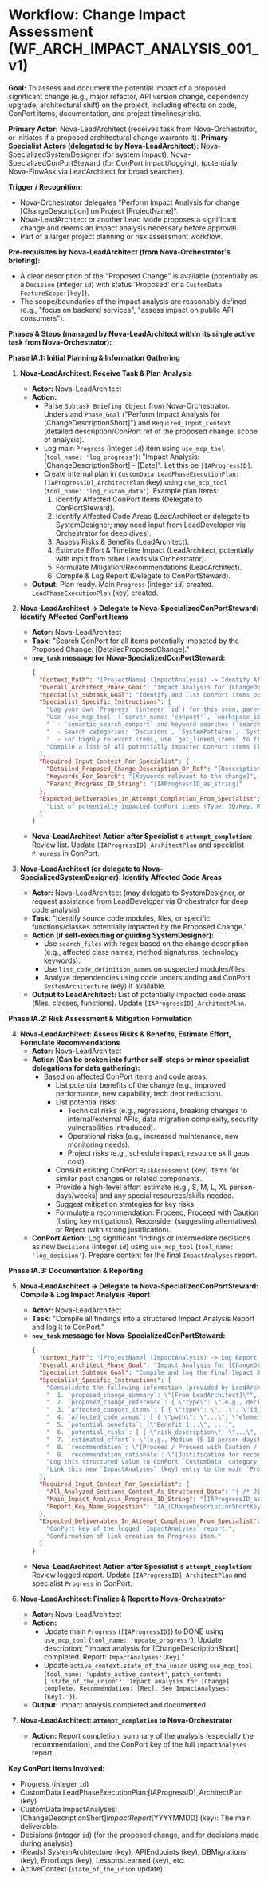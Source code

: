 # Workflow: Change Impact Assessment (WF_ARCH_IMPACT_ANALYSIS_001_v1)

**Goal:** To assess and document the potential impact of a proposed significant change (e.g., major refactor, API version change, dependency upgrade, architectural shift) on the project, including effects on code, ConPort items, documentation, and project timelines/risks.

**Primary Actor:** Nova-LeadArchitect (receives task from Nova-Orchestrator, or initiates if a proposed architectural change warrants it).
**Primary Specialist Actors (delegated to by Nova-LeadArchitect):** Nova-SpecializedSystemDesigner (for system impact), Nova-SpecializedConPortSteward (for ConPort impact/logging), (potentially Nova-FlowAsk via LeadArchitect for broad searches).

**Trigger / Recognition:**
- Nova-Orchestrator delegates "Perform Impact Analysis for change [ChangeDescription] on Project [ProjectName]".
- Nova-LeadArchitect or another Lead Mode proposes a significant change and deems an impact analysis necessary before approval.
- Part of a larger project planning or risk assessment workflow.

**Pre-requisites by Nova-LeadArchitect (from Nova-Orchestrator's briefing):**
- A clear description of the "Proposed Change" is available (potentially as a `Decision` (integer `id`) with status 'Proposed' or a `CustomData FeatureScope:[key]`).
- The scope/boundaries of the impact analysis are reasonably defined (e.g., "focus on backend services", "assess impact on public API consumers").

**Phases & Steps (managed by Nova-LeadArchitect within its single active task from Nova-Orchestrator):**

**Phase IA.1: Initial Planning & Information Gathering**

1.  **Nova-LeadArchitect: Receive Task & Plan Analysis**
    *   **Actor:** Nova-LeadArchitect
    *   **Action:**
        *   Parse `Subtask Briefing Object` from Nova-Orchestrator. Understand `Phase_Goal` ("Perform Impact Analysis for [ChangeDescriptionShort]") and `Required_Input_Context` (detailed description/ConPort ref of the proposed change, scope of analysis).
        *   Log main `Progress` (integer `id`) item using `use_mcp_tool` (`tool_name: 'log_progress'`): "Impact Analysis: [ChangeDescriptionShort] - [Date]". Let this be `[IAProgressID]`.
        *   Create internal plan in `CustomData LeadPhaseExecutionPlan:[IAProgressID]_ArchitectPlan` (key) using `use_mcp_tool` (`tool_name: 'log_custom_data'`). Example plan items:
            1.  Identify Affected ConPort Items (Delegate to ConPortSteward).
            2.  Identify Affected Code Areas (LeadArchitect or delegate to SystemDesigner; may need input from LeadDeveloper via Orchestrator for deep dives).
            3.  Assess Risks & Benefits (LeadArchitect).
            4.  Estimate Effort & Timeline Impact (LeadArchitect, potentially with input from other Leads via Orchestrator).
            5.  Formulate Mitigation/Recommendations (LeadArchitect).
            6.  Compile & Log Report (Delegate to ConPortSteward).
    *   **Output:** Plan ready. Main `Progress` (integer `id`) created. `LeadPhaseExecutionPlan` (key) created.

2.  **Nova-LeadArchitect -> Delegate to Nova-SpecializedConPortSteward: Identify Affected ConPort Items**
    *   **Actor:** Nova-LeadArchitect
    *   **Task:** "Search ConPort for all items potentially impacted by the Proposed Change: [DetailedProposedChange]."
    *   **`new_task` message for Nova-SpecializedConPortSteward:**
        ```json
        {
          "Context_Path": "[ProjectName] (ImpactAnalysis) -> Identify Affected ConPort Items (ConPortSteward)",
          "Overall_Architect_Phase_Goal": "Impact Analysis for [ChangeDescriptionShort].",
          "Specialist_Subtask_Goal": "Identify and list ConPort items potentially affected by: [DetailedProposedChange].",
          "Specialist_Specific_Instructions": [
            "Log your own `Progress` (integer `id`) for this scan, parented to `[IAProgressID]`.",
            "Use `use_mcp_tool` (`server_name: 'conport'`, `workspace_id: 'ACTUAL_WORKSPACE_ID'`) with appropriate ConPort tools:",
            "  - `semantic_search_conport` and keyword searches (`search_decisions_fts`, `search_custom_data_value_fts`, etc.) with terms related to the change (e.g., [keywords from change description]).",
            "  - Search categories: `Decisions`, `SystemPatterns`, `SystemArchitecture`, `APIEndpoints`, `DBMigrations`, `ConfigSettings`, `CodeSnippets`, `DefinedWorkflows`, `ProjectConfig`, `NovaSystemConfig`, `ErrorLogs`, `LessonsLearned`, `TechDebtCandidates`, `FeatureScope`, `AcceptanceCriteria`.",
            "  - For highly relevant items, use `get_linked_items` to find direct dependencies (provide correct `item_type` and `item_id` - integer `id` as string or `category:key` string).",
            "Compile a list of all potentially impacted ConPort items (Type, ID/Key, Brief reason for impact)."
          ],
          "Required_Input_Context_For_Specialist": {
            "Detailed_Proposed_Change_Description_Or_Ref": "[Description or ConPort Key/ID of the change proposal]",
            "Keywords_For_Search": "[Keywords relevant to the change]",
            "Parent_Progress_ID_String": "[IAProgressID_as_string]"
          },
          "Expected_Deliverables_In_Attempt_Completion_From_Specialist": [
            "List of potentially impacted ConPort items (Type, ID/Key, Reason)."
          ]
        }
        ```
    *   **Nova-LeadArchitect Action after Specialist's `attempt_completion`:** Review list. Update `[IAProgressID]_ArchitectPlan` and specialist `Progress` in ConPort.

3.  **Nova-LeadArchitect (or delegate to Nova-SpecializedSystemDesigner): Identify Affected Code Areas**
    *   **Actor:** Nova-LeadArchitect (may delegate to SystemDesigner, or request assistance from LeadDeveloper via Orchestrator for deep code analysis)
    *   **Task:** "Identify source code modules, files, or specific functions/classes potentially impacted by the Proposed Change."
    *   **Action (if self-executing or guiding SystemDesigner):**
        *   Use `search_files` with regex based on the change description (e.g., affected class names, method signatures, technology keywords).
        *   Use `list_code_definition_names` on suspected modules/files.
        *   Analyze dependencies using code understanding and ConPort `SystemArchitecture` (key) if available.
    *   **Output to LeadArchitect:** List of potentially impacted code areas (files, classes, functions). Update `[IAProgressID]_ArchitectPlan`.

**Phase IA.2: Risk Assessment & Mitigation Formulation**

4.  **Nova-LeadArchitect: Assess Risks & Benefits, Estimate Effort, Formulate Recommendations**
    *   **Actor:** Nova-LeadArchitect
    *   **Action (Can be broken into further self-steps or minor specialist delegations for data gathering):**
        *   Based on affected ConPort items and code areas:
            *   List potential benefits of the change (e.g., improved performance, new capability, tech debt reduction).
            *   List potential risks:
                *   Technical risks (e.g., regressions, breaking changes to internal/external APIs, data migration complexity, security vulnerabilities introduced).
                *   Operational risks (e.g., increased maintenance, new monitoring needs).
                *   Project risks (e.g., schedule impact, resource skill gaps, cost).
            *   Consult existing ConPort `RiskAssessment` (key) items for similar past changes or related components.
            *   Provide a high-level effort estimate (e.g., S, M, L, XL person-days/weeks) and any special resources/skills needed.
            *   Suggest mitigation strategies for key risks.
            *   Formulate a recommendation: Proceed, Proceed with Caution (listing key mitigations), Reconsider (suggesting alternatives), or Reject (with strong justification).
    *   **ConPort Action:** Log significant findings or intermediate decisions as new `Decisions` (integer `id`) using `use_mcp_tool` (`tool_name: 'log_decision'`). Prepare content for the final `ImpactAnalyses` report.

**Phase IA.3: Documentation & Reporting**

5.  **Nova-LeadArchitect -> Delegate to Nova-SpecializedConPortSteward: Compile & Log Impact Analysis Report**
    *   **Actor:** Nova-LeadArchitect
    *   **Task:** "Compile all findings into a structured Impact Analysis Report and log it to ConPort."
    *   **`new_task` message for Nova-SpecializedConPortSteward:**
        ```json
        {
          "Context_Path": "[ProjectName] (ImpactAnalysis) -> Log Report (ConPortSteward)",
          "Overall_Architect_Phase_Goal": "Impact Analysis for [ChangeDescriptionShort].",
          "Specialist_Subtask_Goal": "Compile and log the final Impact Analysis Report.",
          "Specialist_Specific_Instructions": [
            "Consolidate the following information (provided by LeadArchitect) into a structured JSON object for the 'value' field of the ConPort entry:",
            "  1. `proposed_change_summary`: \"[From LeadArchitect]\"",
            "  2. `proposed_change_reference`: { \"type\": \"[e.g., decision/feature_scope]\", \"id_or_key\": \"[ID or Key of change proposal]\" }",
            "  3. `affected_conport_items`: [ { \"type\": \"...\", \"id_or_key\": \"...\", \"impact_description\": \"...\" }, ... ]",
            "  4. `affected_code_areas`: [ { \"path\": \"...\", \"element_type\": \"module/class/function\", \"impact_description\": \"...\" }, ... ]",
            "  5. `potential_benefits`: [\"Benefit 1...\", ...]",
            "  6. `potential_risks`: [ { \"risk_description\": \"...\", \"likelihood\": \"High/Medium/Low\", \"impact_severity\": \"Critical/High/Medium/Low\", \"mitigation_suggestion\": \"...\" }, ... ]",
            "  7. `estimated_effort`: \"[e.g., Medium (5-10 person-days)]\"",
            "  8. `recommendation`: \"[Proceed / Proceed with Caution / Reconsider / Reject]\"",
            "  9. `recommendation_rationale`: \"[Justification for recommendation]\"",
            "Log this structured value to ConPort `CustomData` category `ImpactAnalyses`, key: `IA_[ChangeDescriptionShortKeyable]_[YYYYMMDD]` using `use_mcp_tool` (`tool_name: 'log_custom_data'`).",
            "Link this new `ImpactAnalyses` (key) entry to the main `Progress` (integer `id`) item for this Impact Analysis phase (`[IAProgressID]`) using `use_mcp_tool` (`tool_name: 'link_conport_items'`, `relationship_type: 'documents_progress'`)."
          ],
          "Required_Input_Context_For_Specialist": {
            "All_Analyzed_Sections_Content_As_Structured_Data": "{ /* JSON object from LeadArchitect matching the value structure above */ }",
            "Main_Impact_Analysis_Progress_ID_String": "[IAProgressID_as_string]",
            "Report_Key_Name_Suggestion": "IA_[ChangeDescriptionShortKeyable]_[YYYYMMDD]"
          },
          "Expected_Deliverables_In_Attempt_Completion_From_Specialist": [
            "ConPort key of the logged `ImpactAnalyses` report.",
            "Confirmation of link creation to Progress item."
          ]
        }
        ```
    *   **Nova-LeadArchitect Action after Specialist's `attempt_completion`:** Review logged report. Update `[IAProgressID]_ArchitectPlan` and specialist `Progress` in ConPort.

6.  **Nova-LeadArchitect: Finalize & Report to Nova-Orchestrator**
    *   **Actor:** Nova-LeadArchitect
    *   **Action:**
        *   Update main `Progress` (`[IAProgressID]`) to DONE using `use_mcp_tool` (`tool_name: 'update_progress'`). Update description: "Impact analysis for [ChangeDescriptionShort] completed. Report: `ImpactAnalyses:[Key]`."
        *   Update `active_context.state_of_the_union` using `use_mcp_tool` (`tool_name: 'update_active_context'`, `patch_content: {'state_of_the_union': 'Impact analysis for [Change] complete. Recommendation: [Rec]. See ImpactAnalyses:[Key].'}`).
    *   **Output:** Impact analysis completed and documented.

7.  **Nova-LeadArchitect: `attempt_completion` to Nova-Orchestrator**
    *   **Action:** Report completion, summary of the analysis (especially the recommendation), and the ConPort key of the full `ImpactAnalyses` report.

**Key ConPort Items Involved:**
- Progress (integer `id`)
- CustomData LeadPhaseExecutionPlan:[IAProgressID]_ArchitectPlan (key)
- CustomData ImpactAnalyses:[ChangeDescriptionShort]_ImpactReport_[YYYYMMDD] (key): The main deliverable.
- Decisions (integer `id`) (for the proposed change, and for decisions made during analysis)
- (Reads) SystemArchitecture (key), APIEndpoints (key), DBMigrations (key), ErrorLogs (key), LessonsLearned (key), etc.
- ActiveContext (`state_of_the_union` update)